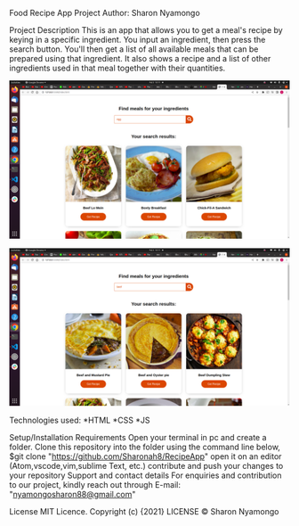 Food Recipe App
Project Author: Sharon Nyamongo

Project Description
This is an app that allows you to get a meal's recipe by keying in a specific ingredient.
You input an ingredient, then press the search button.
You'll then get a list of all available meals that can be prepared using that ingredient.
It also shows a recipe and a list of other ingredients used in that meal together with their quantities.

![My Image](./Images/Screenshot%20from%202022-09-02%2013-11-42.png)

![My Image](./Images/Screenshot%20from%202022-09-02%2013-11-52.png)

Technologies used: *HTML *CSS \*JS

Setup/Installation Requirements
Open your terminal in pc and create a folder.
Clone this repository into the folder using the command line below,
$git clone "https://github.com/Sharonah8/RecipeApp"
open it on an editor (Atom,vscode,vim,sublime Text, etc.)
contribute and push your changes to your repository
Support and contact details
For enquiries and contribution to our project, kindly reach out through E-mail: "nyamongosharon88@gmail.com"

License
MIT Licence. Copyright (c) {2021} LICENSE © Sharon Nyamongo

